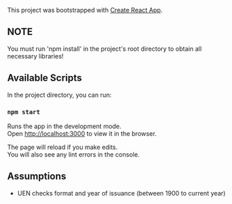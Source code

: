 This project was bootstrapped with [Create React App](https://github.com/facebook/create-react-app).

## NOTE
You must run 'npm install' in the project's root directory to obtain all necessary libraries!

## Available Scripts

In the project directory, you can run:

### `npm start`

Runs the app in the development mode.<br />
Open [http://localhost:3000](http://localhost:3000) to view it in the browser.

The page will reload if you make edits.<br />
You will also see any lint errors in the console.

## Assumptions
- UEN checks format and year of issuance (between 1900 to current year)
